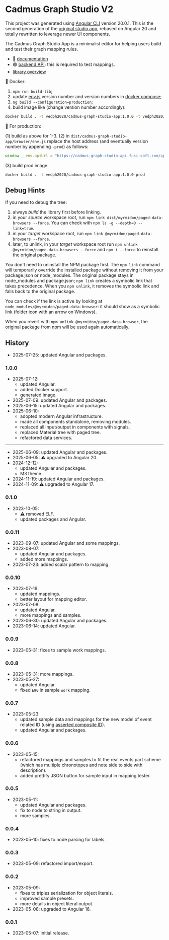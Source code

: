 # Cadmus Graph Studio V2

This project was generated using [Angular CLI](https://github.com/angular/angular-cli) version 20.0.1. This is the second generation of the [original studio app](https://github.com/vedph/cadmus-graph-studio-app), rebased on Angular 20 and totally rewritten to leverage newer UI components.

The Cadmus Graph Studio App is a minimalist editor for helping users build and test their graph mapping rules.

- 📖 [documentation](https://myrmex.github.io/overview/cadmus/graph-studio/graph-studio/)
- 🟢 [backend API](https://github.com/vedph/cadmus-graph-studio-api): this is required to test mappings.
- [library overview](./projects/myrmidon/cadmus-mapping-builder/README.md)

🐋 Docker:

1. `npm run build-lib`;
2. update [env.js](./src/env.js) version number and version numbers in [docker compose](docker-compose.yml);
3. `ng build --configuration=production`;
4. build image like (change version number accordingly):

```bash
docker build . -t vedph2020/cadmus-graph-studio-app:1.0.0 -t vedph2020/cadmus-graph-studio-app:latest
```

🚀 For production:

(1) build as above for 1-3.
(2) in `dist/cadmus-graph-studio-app/browser/env.js` replace the host address (and eventually version number by appending `-prod`) as follows:

```js
window.__env.apiUrl = "https://cadmus-graph-studio-api.fusi-soft.com/api/";
```

(3) build prod image:

```bash
docker build . -t vedph2020/cadmus-graph-studio-app:1.0.0-prod
```

## Debug Hints

If you need to debug the tree:

1. always _build_ the library first before linking.
2. in your _source_ workspace root, run `npm link dist/myrmidon/paged-data-browsers --force`. You can check with `npm ls -g --depth=0 --link=true`.
3. in your _target_ workspace root, run `npm link @myrmidon/paged-data-browsers --force`.
4. later, to unlink, in your _target_ workspace root run `npm unlink @myrmidon/paged-data-browsers --force` and `npm i --force` to reinstall the original package.

You don't need to uninstall the NPM package first. The `npm link` command will temporarily override the installed package without removing it from your package.json or node_modules. The original package stays in node_modules and package.json; `npm link` creates a symbolic link that takes precedence. When you `npm unlink`, it removes the symbolic link and falls back to the original package.

You can check if the link is active by looking at `node_modules/@myrmidon/paged-data-browser`: it should show as a symbolic link (folder icon with an arrow on Windows).

When you revert with `npm unlink @myrmidon/paged-data-browser`, the original package from npm will be used again automatically.

## History

- 2025-07-25: updated Angular and packages.

### 1.0.0

- 2025-07-12:
  - updated Angular.
  - added Docker support.
  - generated image.
- 2025-07-09: updated Angular and packages.
- 2025-06-15: updated Angular and packages.
- 2025-06-10:
  - adopted modern Angular infrastructure.
  - made all components standalone, removing modules.
  - replaced all input/output in components with signals.
  - replaced Material tree with paged tree.
  - refactored data services.

---

- 2025-06-09: updated Angular and packages.
- 2025-06-05: ⚠️ upgraded to Angular 20.
- 2024-12-12:
  - updated Angular and packages.
  - M3 theme.
- 2024-11-19: updated Angular and packages.
- 2024-11-09: ⚠️ upgraded to Angular 17.

### 0.1.0

- 2023-10-05:
  - ⚠️ removed ELF.
  - updated packages and Angular.

### 0.0.11

- 2023-09-07: updated Angular and some mappings.
- 2023-08-07:
  - updated Angular and packages.
  - added more mappings.
- 2023-07-23: added scalar pattern to mapping.

### 0.0.10

- 2023-07-19:
  - updated mappings.
  - better layout for mapping editor.
- 2023-07-08:
  - updated Angular.
  - more mappings and samples.
- 2023-06-30: updated Angular and packages.
- 2023-06-14: updated Angular.

### 0.0.9

- 2023-05-31: fixes to sample work mappings.

### 0.0.8

- 2023-05-31: more mappings.
- 2023-05-27:
  - updated Angular.
  - fixed `E90` in sample `work` mapping.

### 0.0.7

- 2023-05-23:
  - updated sample data and mappings for the new model of event related ID (using [asserted composite ID](https://github.com/vedph/cadmus-bricks-shell/blob/master/projects/myrmidon/cadmus-refs-asserted-ids/README.md#asserted-composite-id)).
  - updated Angular and packages.

### 0.0.6

- 2023-05-15:
  - refactored mappings and samples to fit the real events part scheme (which has multiple chronotopes and note side to side with description).
  - added prettify JSON button for sample input in mapping tester.

### 0.0.5

- 2023-05-11:
  - updated Angular and packages.
  - fix to node to string in output.
  - more samples.

### 0.0.4

- 2023-05-10: fixes to node parsing for labels.

### 0.0.3

- 2023-05-09: refactored import/export.

### 0.0.2

- 2023-05-09:
  - fixes to triples serialization for object literals.
  - improved sample presets.
  - more details in object literal output.
- 2023-05-08: upgraded to Angular 16.

### 0.0.1

- 2023-05-07: initial release.
